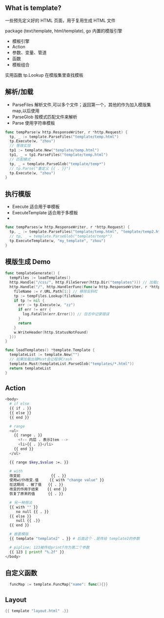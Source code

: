 ## What is template?

一些预先定义好的 HTML 页面，用于复用生成 HTML 文件

package (text/template, html/template), go 内置的模版引擎

- 模板引擎
- Action
- 参数、变量、管道
- 函数
- 模板组合

实用函数
tp.Lookup 在模版集里查找模板

## 解析/加载

- ParseFiles 解析文件,可以多个文件；返回第一个，其他的作为加入模版集 map,以后使用
- ParseGlob 按模式匹配文件来解析
- Parse 使用字符串模板

```go
func tempParse(w http.ResponseWriter, r *http.Request) {
  tp, _ := template.ParseFiles("template/temp.html")
  tp.Execute(w, "zhou")
  // 等效实现
  tp1 := template.New("template/temp.html")
  tp1, _ = tp1.ParseFiles("template/temp.html")
  // 匹配模式
  tp, _ = template.ParseGlob("template/temp*")
  // tp.Parse("重定义 {{ . }}")
  tp.Execute(w, "zhou")
}
```

## 执行模版

- Execute 适合用于单模板
- ExecuteTemplate 适合用于多模板
-

```go
func tempParses(w http.ResponseWriter, r *http.Request) {
  tp, _ := template.ParseFiles("template/temp.html", "template/temp2.html")
  // tp, _ = template.ParseGlob("template/temp*")
  tp.ExecuteTemplate(w, "my_template", "zhou")
}
```

## 模版生成 Demo

```go
func templateGenerate() {
  tempFiles := loadTemplates()
  http.Handle("/css/", http.FileServer(http.Dir("templates"))) // 加载css文件
  http.Handle("/", http.HandlerFunc(func(w http.ResponseWriter, r *http.Request) {
    fileName := r.URL.Path[1:] // 移除反斜杠
    tp := tempFiles.Lookup(fileName)
    if tp != nil {
      err := tp.Execute(w, "zz")
      if err != err {
        log.Fatalln(err.Error()) // 日志中记录错误
      }
      return
    }
    w.WriteHeader(http.StatusNotFound)
  }))
}

func loadTemplates() *template.Template {
  templateList := template.New("")
  // 如果加载出错Must会让程序Crash
  template.Must(templateList.ParseGlob("templates/*.html"))
  return templateList
}
```

## Action

```sh
<body>
  # if else
  {{ if . }}
  {{ else }}
  {{ end }}

  # range
  <ul>
    {{ range . }}
      <!-- 内层 . 表示Item -->
      <li>{{ . }}</li>
    {{ end }}
  </ul>

  {{ range $key,$value :=. }}

  # with
  改变前              {{ . }}
  使用with改变.值     {{ with "change value" }}
  在这期间 . 被了值   {{ . }}
  改变的作用于结束    {{ end }}
  恢复了原来的值      {{ . }}

  # 另一种用法
  {{ with "" }}
     no null {{ . }}
  {{ else }}
     null {{ .}}
  {{ end }}

  # 嵌套模版
  {{ template "template2" . }} # 后面这个 .是传给 template2的参数

  # pipline; 123被传给printf作为第二个参数
  {{ 123 | printf "%.2f" }}
</body>
```

## 自定义函数

```go
  funcMap := template.FuncMap{"name": func(){}}
```

## Layout

```go
{{ template "layout.html" .}}
```
